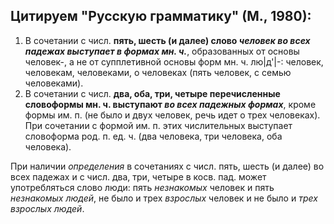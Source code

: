 ## **Цитируем "Русскую грамматику" (М., 1980):**

 1. В сочетании с числ. **пять, шесть (и далее) слово *человек во всех падежах выступает в формах мн. ч.***, образованных от основы человек-, а не от супплетивной основы форм мн. ч. лю|д'|-: человек, человекам, человеками, о человеках (пять человек, с семью человеками). 
 1. В сочетании с числ. **два, оба, три, четыре перечисленные словоформы мн. ч. выступают *во всех падежных формах***, кроме формы им. п. (не было и двух человек, речь идет о трех человеках). При сочетании с формой им. п. этих числительных выступает словоформа род. п. ед. ч. (два человека, три человека, оба человека).

При наличии *определения* в сочетаниях с числ. пять, шесть (и далее) во всех падежах и с числ. два, три, четыре в косв. пад. может употребляться слово люди: пять *незнакомых* человек и пять *незнакомых людей*, не было и трех *взрослых* человек и не было и *трех взрослых людей*.